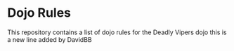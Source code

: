 Dojo Rules
==========

This repository contains a list of dojo rules for the Deadly Vipers dojo
this is a new line added by DavidBB
